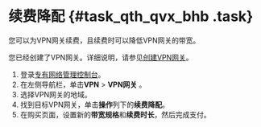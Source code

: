 # 续费降配 {#task_qth_qvx_bhb .task}

您可以为VPN网关续费，且续费时可以降低VPN网关的带宽。

您已经创建了VPN网关。详细说明，请参见[创建VPN网关](intl.zh-CN/用户指南/管理VPN网关/创建VPN网关.md#)。

1.  登录[专有网络管理控制台](https://vpcnext.console.aliyun.com/nat/)。 
2.  在左侧导航栏，单击**VPN** \> **VPN网关** 。 
3.  选择VPN网关的地域。 
4.  找到目标VPN网关，单击**操作**列下的**续费降配**。 
5.  在购买页面，设置新的**带宽规格**和**续费时长**，然后完成支付。 

